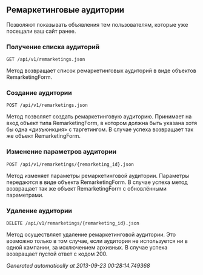 ## Ремаркетинговые аудитории
Позволяют показывать объявления тем пользователям, которые
уже посещали ваш сайт ранее.

### Получение списка аудиторий
`GET /api/v1/remarketings.json`

Метод возвращает список ремаркетинговых аудиторий в виде объектов
RemarketingForm.


### Создание аудитории
`POST /api/v1/remarketings.json`

Метод позволяет создать ремаркетинговую аудиторию. Принимает на вход
объект типа RemarketingForm, в котором должна быть указана хотя бы одна
«дизъюнкция» с таргетингом. В случае успеха возвращает так же объект
RemarketingForm.


### Изменение параметров аудитории
`POST /api/v1/remarketings/{remarketing_id}.json`

Метод изменяет параметры ремаркетинговой аудитории. Параметры передаются
в виде объекта RemarketingForm. В случае успеха метод возвращает так же
объект RemarketingForm с обновлёнными параметрами.


### Удаление аудитории
`DELETE /api/v1/remarketings/{remarketing_id}.json`

Метод осуществляет удаление ремаркетинговой аудитории. Это возможно только
в том случае, если аудитория не используется ни в одной кампании, за
исключением архивных. В случае успеха возвращает пустой ответ с кодом 200.



*Generated automatically at 2013-09-23 00:28:14.749368*